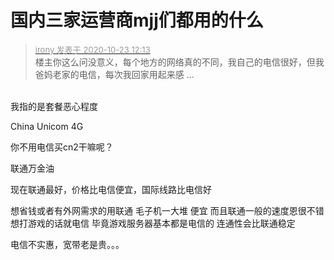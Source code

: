 # 国内三家运营商mjj们都用的什么


<div class="quote"><blockquote><font size="2"><a href="https://www.hostloc.com/forum.php?mod=redirect&amp;goto=findpost&amp;pid=9340404&amp;ptid=757550" target="_blank"><font color="#999999">irony 发表于 2020-10-23 12:13</font></a></font><br />
楼主你这么问没意义，每个地方的网络真的不同，我自己的电信很好，但我爸妈老家的电信，每次我回家用起来感 ...</blockquote></div><br />
我指的是套餐恶心程度

China Unicom 4G<br />
<img id="aimg_g88qv" onclick="zoom(this, this.src, 0, 0, 0)" class="zoom" src="https://i.loli.net/2020/10/23/zhNTdQvyt9nmMwC.jpg" onmouseover="img_onmouseoverfunc(this)" onload="thumbImg(this)" border="0" alt="" />

你不用电信买cn2干嘛呢？

联通万金油

现在联通最好，价格比电信便宜，国际线路比电信好<img id="aimg_GAo0I" onclick="zoom(this, this.src, 0, 0, 0)" class="zoom" src="https://cdn.jsdelivr.net/gh/hishis/forum-master/public/images/patch.gif" onmouseover="img_onmouseoverfunc(this)" onload="thumbImg(this)" border="0" alt="" />

想省钱或者有外网需求的用联通 毛子机一大堆 便宜 而且联通一般的速度恩很不错 想打游戏的话就电信 毕竟游戏服务器基本都是电信的 连通性会比联通稳定

电信不实惠，宽带老是贵。。。<br />

